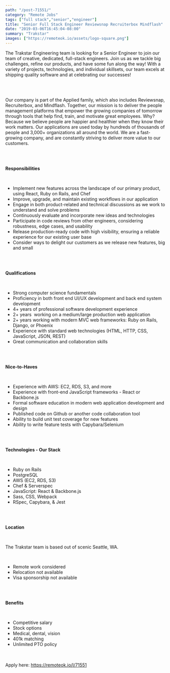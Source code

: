 ```yaml
---
path: "/post-71551/"
category: "Remote Jobs"
tags: ["full stack","senior","engineer"]
title: "Senior Full Stack Engineer Reviewsnap Recruiterbox Mindflash"
date: "2019-03-06T16:45:04-08:00"
summary: "Trakstar"
images: ["https://remoteok.io/assets/logo-square.png"]
---
```


<p>The Trakstar Engineering team is looking for a Senior Engineer to join our team of creative, dedicated, full-stack engineers. Join us as we tackle big challenges, refine our products, and have some fun along the way! With a variety of projects, technologies, and individual skillsets, our team excels at shipping quality software and at celebrating our successes!</p><br /><br /><p>Our company is part of the Applied family, which also includes Reviewsnap, Recruiterbox, and Mindflash. Together, our mission is to deliver the people management platforms that empower the growing companies of tomorrow through tools that help find, train, and motivate great employees. Why? Because we believe people are happier and healthier when they know their work matters. Our applications are used today by hundreds of thousands of people and 3,000+ organizations all around the world. We are a fast-growing company, and are constantly striving to deliver more value to our customers.</p><br /><br /><p><strong>Responsibilities</strong></p><br /><ul><li>Implement new features across the landscape of our primary product, using React, Ruby on Rails, and Chef</li><li>Improve, upgrade, and maintain existing workflows in our application</li><li>Engage in both product-related and technical discussions as we work to understand and solve problems</li><li>Continuously evaluate and incorporate new ideas and technologies</li><li>Participate in code reviews from other engineers, considering robustness, edge cases, and usability</li><li>Release production-ready code with high visibility, ensuring a reliable experience for our existing user base</li><li>Consider ways to delight our customers as we release new features, big and small</li></ul><br /><br /><p><strong>Qualifications</strong></p><br /><ul><li>Strong computer science fundamentals</li><li>Proficiency in both front end UI/UX development and back end system development</li><li>4+ years of professional software development experience</li><li>2+ years&nbsp; working on a medium/large production web application</li><li>2+ years working with modern MVC web frameworks: Ruby on Rails, Django, or Phoenix</li><li>Experience with standard web technologies (HTML, HTTP, CSS, JavaScript, JSON, REST)</li><li>Great communication and collaboration skills</li></ul><br /><br /><p><strong>Nice-to-Haves</strong></p><br /><ul><li>Experience with AWS: EC2, RDS, S3, and more</li><li>Experience with front-end JavaScript frameworks - React or Backbone.js</li><li>Formal software education in modern web application development and design</li><li>Published code on Github or another code collaboration tool</li><li>Ability to build unit test coverage for new features</li><li>Ability to write feature tests with Capybara/Selenium</li></ul><br /><br /><p><strong>Technologies - Our Stack</strong></p><br /><ul><li>Ruby on Rails</li><li>PostgreSQL</li><li>AWS (EC2, RDS, S3)</li><li>Chef &amp; Serverspec</li><li>JavaScript: React &amp; Backbone.js</li><li>Sass, CSS, Webpack</li><li>RSpec, Capybara, &amp; Jest</li></ul><br /><br /><p><strong>Location</strong></p><br /><p>The Trakstar team is based out of scenic Seattle, WA.</p><br /><ul><li>Remote work considered</li><li>Relocation not available</li><li>Visa sponsorship not available</li></ul><br /><br /><p><strong>Benefits</strong></p><br /><ul><li>Competitive salary</li><li>Stock options</li><li>Medical, dental, vision</li><li>401k matching</li><li>Unlimited PTO policy</li></ul>

<br/>
<br/>
Apply here: <A HREF="https://remoteok.io/l/71551">https://remoteok.io/l/71551</A>
